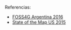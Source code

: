 Referencias:

- [FOSS4G Argentina 2016](http://www.foss4g-ar.org)
- [State of the Map US 2015](http://stateofthemap.us/2015)

